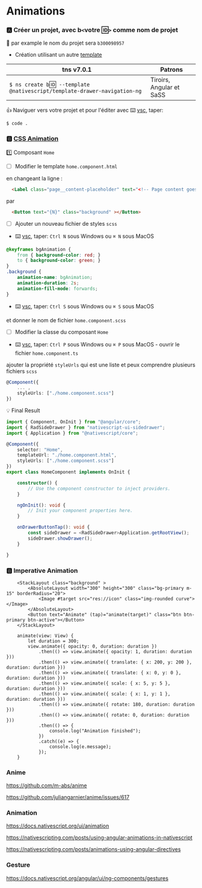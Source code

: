 # Animations


### :a: Créer un projet, avec b`<`votre :id:`>` comme nom de projet

:pushpin: par example le nom du projet sera `b300098957` 

* Création utilisant un autre [template](https://github.com/NativeScript/nativescript-app-templates)

|  tns v7.0.1                                                                  |  Patrons                          |
|------------------------------------------------------------------------------|-----------------------------------|
| `$ ns create b`:id:` --template @nativescript/template-drawer-navigation-ng` |  Tiroirs, Angular et SaSS         |

:+1: Naviguer vers votre projet et pour l'éditer avec :keyboard: [vsc](https://github.com/CollegeBoreal/Tutoriels/blob/master/W.Web/T.NativeScript/IDE.md), taper:

```
$ code .
```

### :b: [CSS Animation](https://docs.nativescript.org/ui/animation-css.html)


:one: Composant `Home`

- [ ] Modifier le template `home.component.html`


en changeant la ligne :

```html
  <Label class="page__content-placeholder" text="<!-- Page content goes here -->"></Label>
```

par 

```html
  <Button text="{N}" class="background" ></Button>
```

- [ ] Ajouter un nouveau fichier de styles `scss`

* :keyboard: [vsc](https://github.com/CollegeBoreal/Tutoriels/blob/master/W.Web/T.NativeScript/IDE.md), taper: `Ctrl N` sous Windows ou `⌘ N` sous MacOS

```css
@keyframes bgAnimation {
    from { background-color: red; }
    to { background-color: green; }
}
.background {
    animation-name: bgAnimation;
    animation-duration: 2s;
    animation-fill-mode: forwards;
}
```

* :keyboard: [vsc](https://github.com/CollegeBoreal/Tutoriels/blob/master/W.Web/T.NativeScript/IDE.md), taper: `Ctrl S` sous Windows ou `⌘ S` sous MacOS

et donner le nom de fichier `home.component.scss`

- [ ] Modifier la classe du composant `Home` 

* :keyboard: [vsc](https://github.com/CollegeBoreal/Tutoriels/blob/master/W.Web/T.NativeScript/IDE.md), taper: `Ctrl P` sous Windows ou `⌘ P` sous MacOS - ouvrir le fichier `home.component.ts`

ajouter la propriété `styleUrls` qui est une liste et peux comprendre plusieurs fichiers `scss`

```typescript
@Component({
    ... ,
    styleUrls: ["./home.component.scss"]
})
```

:bulb: Final Result

```typescript
import { Component, OnInit } from "@angular/core";
import { RadSideDrawer } from "nativescript-ui-sidedrawer";
import { Application } from "@nativescript/core";

@Component({
    selector: "Home",
    templateUrl: "./home.component.html",
    styleUrls: ["./home.component.scss"]
})
export class HomeComponent implements OnInit {

    constructor() {
        // Use the component constructor to inject providers.
    }

    ngOnInit(): void {
        // Init your component properties here.
    }

    onDrawerButtonTap(): void {
        const sideDrawer = <RadSideDrawer>Application.getRootView();
        sideDrawer.showDrawer();
    }

}
```

### :b: Imperative Animation

```
    <StackLayout class="background" >
        <AbsoluteLayout width="300" height="300" class="bg-primary m-15" borderRadius="20">
            <Image #target src="res://icon" class="img-rounded curve"></Image>
        </AbsoluteLayout>
        <Button text="Animate" (tap)="animate(target)" class="btn btn-primary btn-active"></Button>
    </StackLayout>
```

```
    animate(view: View) {
        let duration = 300;
        view.animate({ opacity: 0, duration: duration })
            .then(() => view.animate({ opacity: 1, duration: duration }))
            .then(() => view.animate({ translate: { x: 200, y: 200 }, duration: duration }))
            .then(() => view.animate({ translate: { x: 0, y: 0 }, duration: duration }))
            .then(() => view.animate({ scale: { x: 5, y: 5 }, duration: duration }))
            .then(() => view.animate({ scale: { x: 1, y: 1 }, duration: duration }))
            .then(() => view.animate({ rotate: 180, duration: duration }))
            .then(() => view.animate({ rotate: 0, duration: duration }))
            .then(() => {
                console.log("Animation finished");
            })
            .catch((e) => {
                console.log(e.message);
            });
    }
```

### Anime
https://github.com/m-abs/anime

https://github.com/juliangarnier/anime/issues/617

### Animation

https://docs.nativescript.org/ui/animation

https://nativescripting.com/posts/using-angular-animations-in-nativescript

https://nativescripting.com/posts/animations-using-angular-directives


### Gesture

https://docs.nativescript.org/angular/ui/ng-components/gestures
